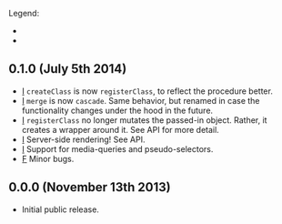 Legend:
  - [I]: improvement
  - [F]: fix

## 0.1.0 (July 5th 2014)
- [I] `createClass` is now `registerClass`, to reflect the procedure better.
- [I] `merge` is now `cascade`. Same behavior, but renamed in case the functionality changes under the hood in the future.
- [I] `registerClass` no longer mutates the passed-in object. Rather, it creates a wrapper around it. See API for more detail.
- [I] Server-side rendering! See API.
- [I] Support for media-queries and pseudo-selectors.
- [F] Minor bugs.

## 0.0.0 (November 13th 2013)
- Initial public release.

